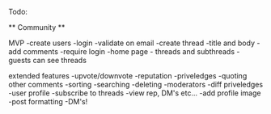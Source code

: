 Todo:

** Community **

MVP
-create users
	-login
		-validate on email
-create thread
	-title and body
-add comments
	-require login
-home page
	- threads and subthreads
	- guests can see threads


extended features
-upvote/downvote
-reputation
	-priveledges
-quoting other comments
-sorting
-searching
-deleting
-moderators
	-diff priveledges
-user profile
	-subscribe to threads
	-view rep, DM's etc...
	-add profile image
-post formatting
-DM's!